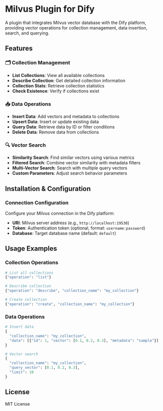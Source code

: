 # Milvus Plugin for Dify

A plugin that integrates Milvus vector database with the Dify platform, providing vector operations for collection management, data insertion, search, and querying.

## Features

### 🗂️ Collection Management
- **List Collections**: View all available collections
- **Describe Collection**: Get detailed collection information
- **Collection Stats**: Retrieve collection statistics
- **Check Existence**: Verify if collections exist

### 📥 Data Operations
- **Insert Data**: Add vectors and metadata to collections
- **Upsert Data**: Insert or update existing data
- **Query Data**: Retrieve data by ID or filter conditions
- **Delete Data**: Remove data from collections

### 🔍 Vector Search
- **Similarity Search**: Find similar vectors using various metrics
- **Filtered Search**: Combine vector similarity with metadata filters
- **Multi-Vector Search**: Search with multiple query vectors
- **Custom Parameters**: Adjust search behavior parameters

## Installation & Configuration

### Connection Configuration
Configure your Milvus connection in the Dify platform:

- **URI**: Milvus server address (e.g., `http://localhost:19530`)
- **Token**: Authentication token (optional, format: `username:password`)
- **Database**: Target database name (default: `default`)

## Usage Examples

### Collection Operations
```python
# List all collections
{"operation": "list"}

# Describe collection
{"operation": "describe", "collection_name": "my_collection"}

# Create collection
{"operation": "create", "collection_name": "my_collection"}
```

### Data Operations
```python
# Insert data
{
  "collection_name": "my_collection",
  "data": [{"id": 1, "vector": [0.1, 0.2, 0.3], "metadata": "sample"}]
}

# Vector search
{
  "collection_name": "my_collection",
  "query_vector": [0.1, 0.2, 0.3],
  "limit": 10
}
```

## License

MIT License




